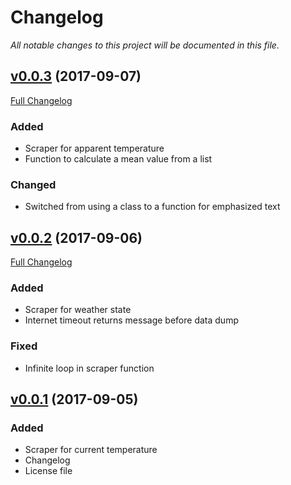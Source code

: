 # Changelog
_All notable changes to this project will be documented in this file._

## [v0.0.3](https://github.com/aemx/taw-tools/tree/0.0.3) (2017-09-07)

[Full Changelog](https://github.com/aemx/taw-tools/compare/0.0.2...0.0.3)

### Added

- Scraper for apparent temperature
- Function to calculate a mean value from a list

### Changed

- Switched from using a class to a function for emphasized text

## [v0.0.2](https://github.com/aemx/taw-tools/tree/0.0.2) (2017-09-06)

[Full Changelog](https://github.com/aemx/taw-tools/compare/0.0.1...0.0.2)

### Added

- Scraper for weather state
- Internet timeout returns message before data dump

### Fixed

- Infinite loop in scraper function

## [v0.0.1](https://github.com/aemx/taw-tools/tree/0.0.1) (2017-09-05)

### Added

- Scraper for current temperature
- Changelog
- License file